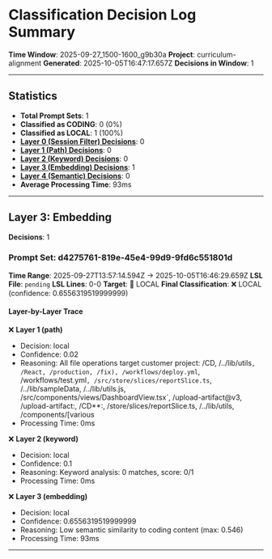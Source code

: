 # Classification Decision Log Summary

**Time Window**: 2025-09-27_1500-1600_g9b30a
**Project**: curriculum-alignment
**Generated**: 2025-10-05T16:47:17.657Z
**Decisions in Window**: 1

---

## Statistics

- **Total Prompt Sets**: 1
- **Classified as CODING**: 0 (0%)
- **Classified as LOCAL**: 1 (100%)
- **[Layer 0 (Session Filter) Decisions](#layer-0-session-filter)**: 0
- **[Layer 1 (Path) Decisions](#layer-1-path)**: 0
- **[Layer 2 (Keyword) Decisions](#layer-2-keyword)**: 0
- **[Layer 3 (Embedding) Decisions](#layer-3-embedding)**: 1
- **[Layer 4 (Semantic) Decisions](#layer-4-semantic)**: 0
- **Average Processing Time**: 93ms

---

## Layer 3: Embedding

**Decisions**: 1

### Prompt Set: d4275761-819e-45e4-99d9-9fd6c551801d

**Time Range**: 2025-09-27T13:57:14.594Z → 2025-10-05T16:46:29.659Z
**LSL File**: `pending`
**LSL Lines**: 0-0
**Target**: 📍 LOCAL
**Final Classification**: ❌ LOCAL (confidence: 0.6556319519999999)

#### Layer-by-Layer Trace

❌ **Layer 1 (path)**
- Decision: local
- Confidence: 0.02
- Reasoning: All file operations target customer project: /CD, /../lib/utils`, /React, /production, /fix), /workflows/deploy.yml`, /workflows/test.yml`, /src/store/slices/reportSlice.ts`, /../lib/sampleData, /../lib/utils.js, /src/components/views/DashboardView.tsx`, /upload-artifact@v3, /upload-artifact:, /CD**:, /store/slices/reportSlice.ts, /../lib/utils, /components/[various
- Processing Time: 0ms

❌ **Layer 2 (keyword)**
- Decision: local
- Confidence: 0.1
- Reasoning: Keyword analysis: 0 matches, score: 0/1
- Processing Time: 0ms

❌ **Layer 3 (embedding)**
- Decision: local
- Confidence: 0.6556319519999999
- Reasoning: Low semantic similarity to coding content (max: 0.546)
- Processing Time: 93ms

---


